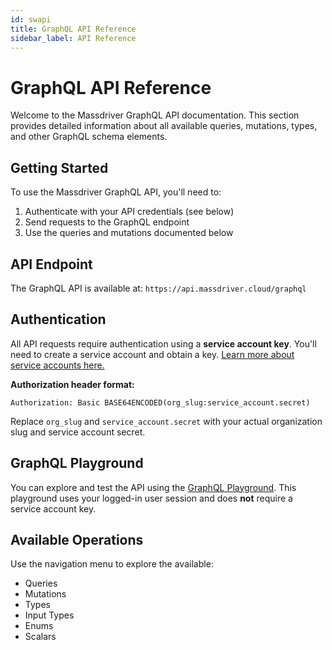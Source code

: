 ```yaml
---
id: swapi
title: GraphQL API Reference
sidebar_label: API Reference
---
```


# GraphQL API Reference

Welcome to the Massdriver GraphQL API documentation. This section provides detailed information about all available queries, mutations, types, and other GraphQL schema elements.

## Getting Started

To use the Massdriver GraphQL API, you'll need to:

1. Authenticate with your API credentials (see below)
2. Send requests to the GraphQL endpoint
3. Use the queries and mutations documented below

## API Endpoint

The GraphQL API is available at: `https://api.massdriver.cloud/graphql`

## Authentication

All API requests require authentication using a **service account key**. You'll need to create a service account and obtain a key. [Learn more about service accounts here.](/security/service-accounts)

**Authorization header format:**

```
Authorization: Basic BASE64ENCODED(org_slug:service_account.secret)
```

Replace `org_slug` and `service_account.secret` with your actual organization slug and service account secret.

## GraphQL Playground

You can explore and test the API using the [GraphQL Playground](https://api.massdriver.cloud/api/graphiql). This playground uses your logged-in user session and does **not** require a service account key.

## Available Operations

Use the navigation menu to explore the available:
- Queries
- Mutations
- Types
- Input Types
- Enums
- Scalars

